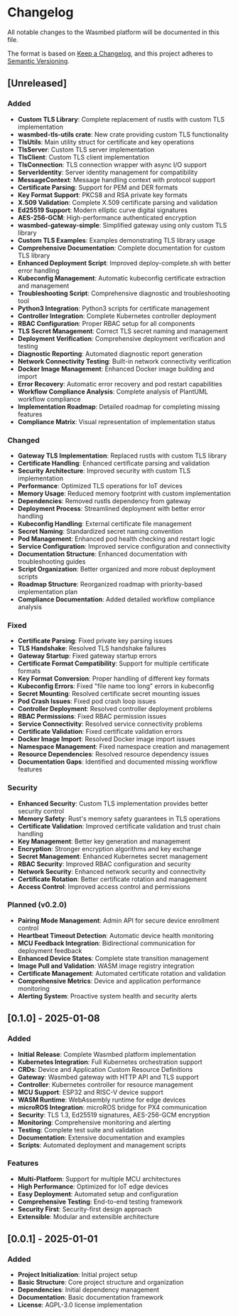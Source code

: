 # Changelog

All notable changes to the Wasmbed platform will be documented in this file.

The format is based on [Keep a Changelog](https://keepachangelog.com/en/1.0.0/),
and this project adheres to [Semantic Versioning](https://semver.org/spec/v2.0.0.html).

## [Unreleased]

### Added
- **Custom TLS Library**: Complete replacement of rustls with custom TLS implementation
- **wasmbed-tls-utils crate**: New crate providing custom TLS functionality
- **TlsUtils**: Main utility struct for certificate and key operations
- **TlsServer**: Custom TLS server implementation
- **TlsClient**: Custom TLS client implementation
- **TlsConnection**: TLS connection wrapper with async I/O support
- **ServerIdentity**: Server identity management for compatibility
- **MessageContext**: Message handling context with protocol support
- **Certificate Parsing**: Support for PEM and DER formats
- **Key Format Support**: PKCS8 and RSA private key formats
- **X.509 Validation**: Complete X.509 certificate parsing and validation
- **Ed25519 Support**: Modern elliptic curve digital signatures
- **AES-256-GCM**: High-performance authenticated encryption
- **wasmbed-gateway-simple**: Simplified gateway using only custom TLS library
- **Custom TLS Examples**: Examples demonstrating TLS library usage
- **Comprehensive Documentation**: Complete documentation for custom TLS library
- **Enhanced Deployment Script**: Improved deploy-complete.sh with better error handling
- **Kubeconfig Management**: Automatic kubeconfig certificate extraction and management
- **Troubleshooting Script**: Comprehensive diagnostic and troubleshooting tool
- **Python3 Integration**: Python3 scripts for certificate management
- **Controller Integration**: Complete Kubernetes controller deployment
- **RBAC Configuration**: Proper RBAC setup for all components
- **TLS Secret Management**: Correct TLS secret naming and management
- **Deployment Verification**: Comprehensive deployment verification and testing
- **Diagnostic Reporting**: Automated diagnostic report generation
- **Network Connectivity Testing**: Built-in network connectivity verification
- **Docker Image Management**: Enhanced Docker image building and import
- **Error Recovery**: Automatic error recovery and pod restart capabilities
- **Workflow Compliance Analysis**: Complete analysis of PlantUML workflow compliance
- **Implementation Roadmap**: Detailed roadmap for completing missing features
- **Compliance Matrix**: Visual representation of implementation status

### Changed
- **Gateway TLS Implementation**: Replaced rustls with custom TLS library
- **Certificate Handling**: Enhanced certificate parsing and validation
- **Security Architecture**: Improved security with custom TLS implementation
- **Performance**: Optimized TLS operations for IoT devices
- **Memory Usage**: Reduced memory footprint with custom implementation
- **Dependencies**: Removed rustls dependency from gateway
- **Deployment Process**: Streamlined deployment with better error handling
- **Kubeconfig Handling**: External certificate file management
- **Secret Naming**: Standardized secret naming convention
- **Pod Management**: Enhanced pod health checking and restart logic
- **Service Configuration**: Improved service configuration and connectivity
- **Documentation Structure**: Enhanced documentation with troubleshooting guides
- **Script Organization**: Better organized and more robust deployment scripts
- **Roadmap Structure**: Reorganized roadmap with priority-based implementation plan
- **Compliance Documentation**: Added detailed workflow compliance analysis

### Fixed
- **Certificate Parsing**: Fixed private key parsing issues
- **TLS Handshake**: Resolved TLS handshake failures
- **Gateway Startup**: Fixed gateway startup errors
- **Certificate Format Compatibility**: Support for multiple certificate formats
- **Key Format Conversion**: Proper handling of different key formats
- **Kubeconfig Errors**: Fixed "file name too long" errors in kubeconfig
- **Secret Mounting**: Resolved certificate secret mounting issues
- **Pod Crash Issues**: Fixed pod crash loop issues
- **Controller Deployment**: Resolved controller deployment problems
- **RBAC Permissions**: Fixed RBAC permission issues
- **Service Connectivity**: Resolved service connectivity problems
- **Certificate Validation**: Fixed certificate validation errors
- **Docker Image Import**: Resolved Docker image import issues
- **Namespace Management**: Fixed namespace creation and management
- **Resource Dependencies**: Resolved resource dependency issues
- **Documentation Gaps**: Identified and documented missing workflow features

### Security
- **Enhanced Security**: Custom TLS implementation provides better security control
- **Memory Safety**: Rust's memory safety guarantees in TLS operations
- **Certificate Validation**: Improved certificate validation and trust chain handling
- **Key Management**: Better key generation and management
- **Encryption**: Stronger encryption algorithms and key exchange
- **Secret Management**: Enhanced Kubernetes secret management
- **RBAC Security**: Improved RBAC configuration and security
- **Network Security**: Enhanced network security and connectivity
- **Certificate Rotation**: Better certificate rotation and management
- **Access Control**: Improved access control and permissions

### Planned (v0.2.0)
- **Pairing Mode Management**: Admin API for secure device enrollment control
- **Heartbeat Timeout Detection**: Automatic device health monitoring
- **MCU Feedback Integration**: Bidirectional communication for deployment feedback
- **Enhanced Device States**: Complete state transition management
- **Image Pull and Validation**: WASM image registry integration
- **Certificate Management**: Automated certificate rotation and validation
- **Comprehensive Metrics**: Device and application performance monitoring
- **Alerting System**: Proactive system health and security alerts

## [0.1.0] - 2025-01-08

### Added
- **Initial Release**: Complete Wasmbed platform implementation
- **Kubernetes Integration**: Full Kubernetes orchestration support
- **CRDs**: Device and Application Custom Resource Definitions
- **Gateway**: Wasmbed gateway with HTTP API and TLS support
- **Controller**: Kubernetes controller for resource management
- **MCU Support**: ESP32 and RISC-V device support
- **WASM Runtime**: WebAssembly runtime for edge devices
- **microROS Integration**: microROS bridge for PX4 communication
- **Security**: TLS 1.3, Ed25519 signatures, AES-256-GCM encryption
- **Monitoring**: Comprehensive monitoring and alerting
- **Testing**: Complete test suite and validation
- **Documentation**: Extensive documentation and examples
- **Scripts**: Automated deployment and management scripts

### Features
- **Multi-Platform**: Support for multiple MCU architectures
- **High Performance**: Optimized for IoT edge devices
- **Easy Deployment**: Automated setup and configuration
- **Comprehensive Testing**: End-to-end testing framework
- **Security First**: Security-first design approach
- **Extensible**: Modular and extensible architecture

## [0.0.1] - 2025-01-01

### Added
- **Project Initialization**: Initial project setup
- **Basic Structure**: Core project structure and organization
- **Dependencies**: Initial dependency management
- **Documentation**: Basic documentation framework
- **License**: AGPL-3.0 license implementation
